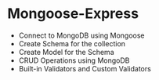 # Mongoose-Express

- Connect to MongoDB using Mongoose
- Create Schema for the collection
- Create Model for the Schema
- CRUD Operations using MongoDB
- Built-in Validators and Custom Validators
